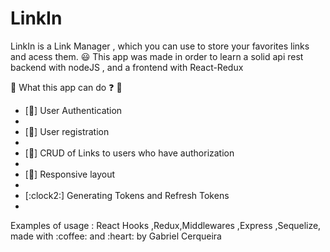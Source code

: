 # LinkIn

LinkIn is a Link Manager , which you can use to store your favorites links and acess them. :smiley:
This app was made in order to learn a solid api rest backend with nodeJS , and a frontend with React-Redux

 :eyes: What this app can do :question: :eyes:
 <ul>
 <li>[🔑] User Authentication<li/>
 <li>[👤] User registration<li/>
 <li>[📝] CRUD of Links to users who have authorization<li/>
 <li>[📲] Responsive layout<li/>
 <li>[:clock2:] Generating Tokens and Refresh Tokens<li/>
 </ul>
 Examples of usage : React Hooks ,Redux,Middlewares ,Express ,Sequelize,

<div class="align-center">made with :coffee: and :heart: by Gabriel Cerqueira<div/>



